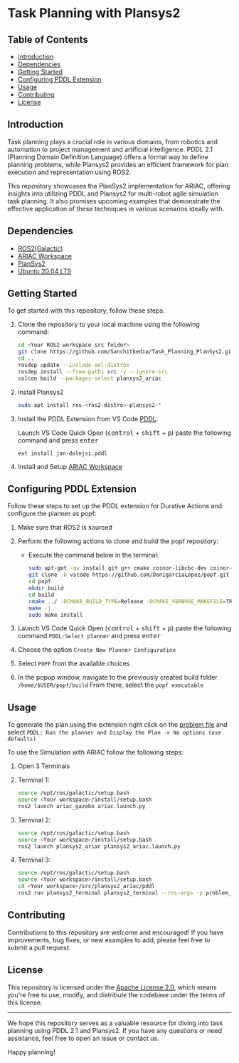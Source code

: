 # Task Planning with Plansys2

## Table of Contents

- [Introduction](#introduction)
- [Dependencies](#dependencies)
- [Getting Started](#getting-started)
- [Configuring PDDL Extension](#configuring-pddl-extension)
- [Usage](#usage)
- [Contributing](#contributing)
- [License](#license)

## Introduction

Task planning plays a crucial role in various domains, from robotics and automation to project management and artificial intelligence. PDDL 2.1 (Planning Domain Definition Language) offers a formal way to define planning problems, while Plansys2 provides an efficient framework for plan execution and representation using ROS2.

This repository showcases the PlanSys2 implementation for ARIAC, offering insights into utilizing PDDL and Plansys2 for multi-robot agile simulation task planning. It also promises upcoming examples that demonstrate the effective application of these techniques in various scenarios ideally with.

## Dependencies

- [ROS2(Galactic)](https://docs.ros.org/en/galactic/Installation/Ubuntu-Install-Debians.html)
- [ARIAC Workspace](https://github.com/usnistgov/ARIAC)
- [PlanSys2](https://plansys2.github.io/index.html)
- [Ubuntu 20.04 LTS](https://releases.ubuntu.com/focal/)


## Getting Started

To get started with this repository, follow these steps:

1. Clone the repository to your local machine using the following command:

    ```sh
    cd <Your ROS2 workspace src folder>
    git clone https://github.com/Sanchitkedia/Task_Planning_PlanSys2.git plansys2_ariac
    cd ..
    rosdep update --include-eol-distros
    rosdep install --from-paths src -y --ignore-src
    colcon build --packages-select plansys2_ariac
    ```

2. Install Plansys2

    ```sh
    sudo apt install ros-<ros2-distro>-plansys2-*
    ```

3. Install the PDDL Extension from VS Code [PDDL](https://marketplace.visualstudio.com/items?itemName=jan-dolejsi.pddl):

    Launch VS Code Quick Open (<kbd>control</kbd> + <kbd>shift</kbd> + <kbd>p</kbd>) paste the following command and press <kbd>enter</kbd>

    ```Vscode
    ext install jan-dolejsi.pddl
    ```

4. Install and Setup [ARIAC Workspace](https://ariac.readthedocs.io/en/latest/getting_started/installation.html)

## Configuring PDDL Extension

Follow these steps to set up the PDDL extension for Durative Actions and configure the planner as popf:

1. Make sure that ROS2 is sourced

2. Perform the following actions to clone and build the popf repository:

    - Execute the command below in the terminal:

        ```sh
        sudo apt-get -qy install git g++ cmake coinor-libcbc-dev coinor-libcgl-dev coinor-libclp-dev coinor-libcoinutils-dev bison flex
        git clone -b vscode https://github.com/DanigarciaLopez/popf.git
        cd popf
        mkdir build
        cd build
        cmake ../ -DCMAKE_BUILD_TYPE=Release -DCMAKE_VERBOSE_MAKEFILE=TRUE
        make -j
        sudo make install
        ```

3. Launch VS Code Quick Open (<kbd>control</kbd> + <kbd>shift</kbd> + <kbd>p</kbd>) paste the following command `PDDL:Select planner` and press <kbd>enter</kbd>

4. Choose the option `Create New Planner Configuration`

5. Select `POPF` from the available choices

6. In the popup window, navigate to the previously created build folder `/home/$USER/popf/build` From there, select the `popf executable`

## Usage

To generate the plan using the extension right click on the [problem file](pddl/kitting_problem.pddl) and select `PDDL: Run the planner and Display the Plan -> No options (use defaults)`

To use the Simulation with ARIAC follow the following steps:

1. Open 3 Terminals

2. Terminal 1:

    ```sh
    source /opt/ros/galactic/setup.bash
    source <Your workspace>/install/setup.bash
    ros2 launch ariac_gazebo ariac.launch.py
    ```

3. Terminal 2:

    ```sh
    source /opt/ros/galactic/setup.bash
    source <Your workspace>/install/setup.bash
    ros2 launch plansys2_ariac plansys2_ariac.launch.py
    ```

4. Terminal 3:

    ```sh
    source /opt/ros/galactic/setup.bash
    source <Your workspace>/install/setup.bash
    cd <Your workspace>/src/plansys2_ariac/pddl
    ros2 run plansys2_terminal plansys2_terminal --ros-args -p problem_file:=kitting_problem.pddl
    ```

## Contributing

Contributions to this repository are welcome and encouraged! If you have improvements, bug fixes, or new examples to add, please feel free to submit a pull request.

## License

This repository is licensed under the [Apache License 2.0](LICENSE), which means you're free to use, modify, and distribute the codebase under the terms of this license.

---

We hope this repository serves as a valuable resource for diving into task planning using PDDL 2.1 and Plansys2. If you have any questions or need assistance, feel free to open an issue or contact us.

Happy planning!
